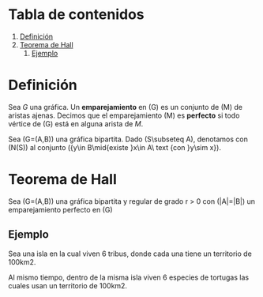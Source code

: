  <script src='https://cdn.mathjax.org/mathjax/latest/MathJax.js?config=TeX-AMS-MML_HTMLorMML'></script> 
 
# Tabla de contenidos

1.  [Definición](#org5241fc0)
2.  [Teorema de Hall](#orgffd5d7e)
    1.  [Ejemplo](#orgbc3898c)



<a id="org5241fc0"></a>

# Definición

Sea $G$ una gráfica. Un **emparejamiento** en \(G\) es un conjunto de
\(M\) de aristas ajenas. Decimos que el emparejamiento \(M\) es
**perfecto** si todo vértice de \(G\) está en alguna arista de $M$.

Sea \(G=(A,B)\) una gráfica bipartita. Dado \(S\subseteq A\),
denotamos con \(N(S)\) al conjunto \(\{y\in B\mid{existe }x\in A\ text
{con }y\sim x\}\).


<a id="orgffd5d7e"></a>

# Teorema de Hall

Sea \(G=(A,B)\) una gráfica bipartita y regular de grado r > 0 con
\(|A|=|B|\) un emparejamiento perfecto en \(G\)


<a id="orgbc3898c"></a>

## Ejemplo

Sea una isla en la cual viven 6 tribus, donde cada una tiene un
territorio de 100km2.

Al mismo tiempo, dentro de la misma isla viven 6 especies de tortugas
las cuales usan un territorio de 100km2.

